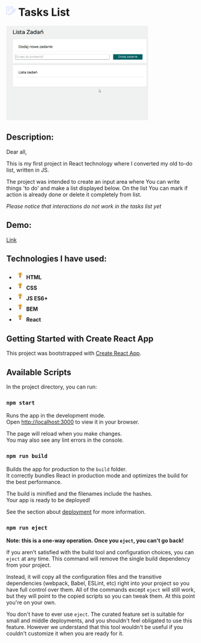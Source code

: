 # <img src="public/mini.png" height="25"/> **Tasks List**

<img src="imagies/to-do-list.gif" height="250"/>

## Description: 
Dear all,

This is my first project in React technology where I converted my old to-do list, written in JS.

The project was intended to create an input area where You can write things 'to do' and make a list displayed below. On the list You can mark if action is already done or delete it completely from list.

*Please notice that interactions do not work in the tasks list yet*
## Demo: 
[Link](https://gosia-magdzik.github.io/to-do-list/)

## Technologies I have used:

- <img src="imagies/bulb.png" height="25"/> **HTML**
- <img src="imagies/bulb.png" height="25"/> **CSS**
- <img src="imagies/bulb.png" height="25"/> **JS ES6+**
- <img src="imagies/bulb.png" height="25"/> **BEM**
- <img src="imagies/bulb.png" height="25"/> **React**


## Getting Started with Create React App

This project was bootstrapped with [Create React App](https://github.com/facebook/create-react-app).

## Available Scripts

In the project directory, you can run:

### `npm start`

Runs the app in the development mode.\
Open [http://localhost:3000](http://localhost:3000) to view it in your browser.

The page will reload when you make changes.\
You may also see any lint errors in the console.


### `npm run build`

Builds the app for production to the `build` folder.\
It correctly bundles React in production mode and optimizes the build for the best performance.

The build is minified and the filenames include the hashes.\
Your app is ready to be deployed!

See the section about [deployment](https://facebook.github.io/create-react-app/docs/deployment) for more information.

### `npm run eject`

**Note: this is a one-way operation. Once you `eject`, you can't go back!**

If you aren't satisfied with the build tool and configuration choices, you can `eject` at any time. This command will remove the single build dependency from your project.

Instead, it will copy all the configuration files and the transitive dependencies (webpack, Babel, ESLint, etc) right into your project so you have full control over them. All of the commands except `eject` will still work, but they will point to the copied scripts so you can tweak them. At this point you're on your own.

You don't have to ever use `eject`. The curated feature set is suitable for small and middle deployments, and you shouldn't feel obligated to use this feature. However we understand that this tool wouldn't be useful if you couldn't customize it when you are ready for it.

